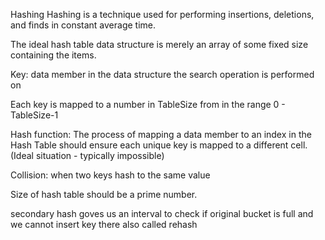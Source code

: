 Hashing
Hashing is a technique used for performing insertions, deletions, and finds in constant average time. 

The ideal hash table data structure is merely an array of some fixed size containing the
items.

Key: data member in the data structure the search operation is performed on 

Each key is mapped to a number in TableSize from in the range 0 - TableSize-1

Hash function: The process of mapping a data member to an index in the Hash Table 
should ensure each unique key is mapped to a different cell. (Ideal situation - typically impossible) 

Collision: when two keys hash to the same value  

Size of hash table should be a prime number. 

secondary hash goves us an interval to check if original bucket is full and we cannot insert key there 
also called rehash 

